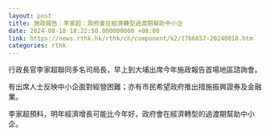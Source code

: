 ```yaml
---
layout: post
title: 施政報告｜李家超：政府會在經濟轉型過渡期幫助中小企
date: 2024-08-18 18:22:50.000000000 +08:00
link: https://news.rthk.hk/rthk/ch/component/k2/1766657-20240818.htm
categories: rthk
---
```


行政長官李家超聯同多名司局長，早上到大埔出席今年施政報告首場地區諮詢會。

有出席人士反映中小企面對經營困難；亦有市民希望政府推出措施振興證券及金融業。

李家超預料，明年經濟增長可能比今年好，政府會在經濟轉型的過渡期幫助中小企。
